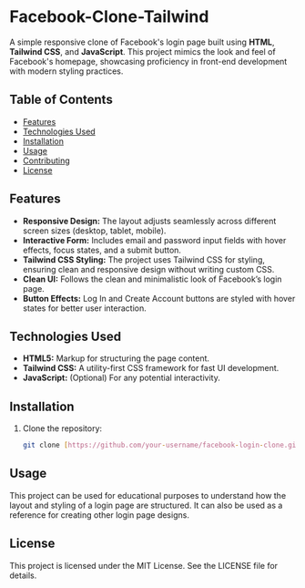# Facebook-Clone-Tailwind

A simple responsive clone of Facebook's login page built using **HTML**, **Tailwind CSS**, and **JavaScript**. This project mimics the look and feel of Facebook's homepage, showcasing proficiency in front-end development with modern styling practices.

## Table of Contents

- [Features](#features)
- [Technologies Used](#technologies-used)
- [Installation](#installation)
- [Usage](#usage)
- [Contributing](#contributing)
- [License](#license)


## Features

- **Responsive Design:** The layout adjusts seamlessly across different screen sizes (desktop, tablet, mobile).
- **Interactive Form:** Includes email and password input fields with hover effects, focus states, and a submit button.
- **Tailwind CSS Styling:** The project uses Tailwind CSS for styling, ensuring clean and responsive design without writing custom CSS.
- **Clean UI:** Follows the clean and minimalistic look of Facebook’s login page.
- **Button Effects:** Log In and Create Account buttons are styled with hover states for better user interaction.

## Technologies Used

- **HTML5:** Markup for structuring the page content.
- **Tailwind CSS:** A utility-first CSS framework for fast UI development.
- **JavaScript:** (Optional) For any potential interactivity.

## Installation

1. Clone the repository:

   ```bash
   git clone [https://github.com/your-username/facebook-login-clone.git](https://github.com/dbarua1020/Facebook-Clone-Tailwind.git)

## Usage
This project can be used for educational purposes to understand how the layout and styling of a login page are structured. It can also be used as a reference for creating other login page designs.

## License
This project is licensed under the MIT License. See the LICENSE file for details.



